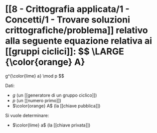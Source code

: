 [[8 - Crittografia applicata/1 - Concetti/1 - Trovare soluzioni crittografiche/problema]] relativo alla seguente equazione relativa ai [[gruppi ciclici]]:
$$
\LARGE 
{\color{orange} A}
=
g^{\color{lime} a} \mod p 
$$

Dati:
- $g$ (un [[generatore di un gruppo ciclico]])
- $p$ (un [[numero primo]])
- $\color{orange} A$ (la [[chiave pubblica]])

Si vuole determinare:
- $\color{lime} a$ (la [[chiave privata]])
